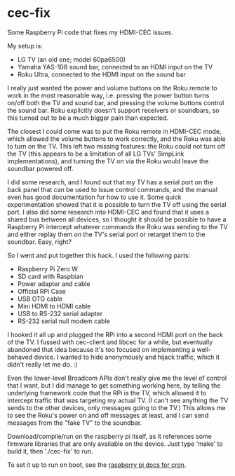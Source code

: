 # cec-fix
Some Raspberry Pi code that fixes my HDMI-CEC issues.

My setup is:
- LG TV (an old one; model 60pa6500)
- Yamaha YAS-108 sound bar, connected to an HDMI input on the TV
- Roku Ultra, connected to the HDMI input on the sound bar

I really just wanted the power and volume buttons on the Roku remote to work in the most reasonable way, i.e. pressing the power button turns on/off both the TV and sound bar, and pressing the volume buttons control the sound bar. Roku explicitly doesn't support receivers or soundbars, so this turned out to be a much bigger pain than expected.

The closest I could come was to put the Roku remote in HDMI-CEC mode, which allowed the volume buttons to work correctly, and the Roku was able to turn on the TV. This left two missing features: the Roku could not turn off the TV (this appears to be a limitation of all LG TVs' SimpLink implementations), and turning the TV on via the Roku would leave the soundbar powered off.

I did some research, and I found out that my TV has a serial port on the back panel that can be used to issue control commands, and the manual even has good documentation for how to use it. Some quick experimentation showed that it is possible to turn the TV off using the serial port. I also did some research into HDMI-CEC and found that it uses a shared bus between all devices, so I thought it should be possible to have a Raspberry Pi intercept whatever commands the Roku was sending to the TV and either replay them on the TV's serial port or retarget them to the soundbar. Easy, right?

So I went and put together this hack. I used the following parts:
- Raspberry Pi Zero W
- SD card with Raspbian
- Power adapter and cable
- Official RPi Case
- USB OTG cable
- Mini HDMI to HDMI cable
- USB to RS-232 serial adapter
- RS-232 serial null modem cable

I hooked it all up and plugged the RPi into a second HDMI port on the back of the TV. I fussed with cec-client and libcec for a while, but eventually abandoned that idea because it's too focused on implementing a well-behaved device. I wanted to hide anonymously and hijack traffic, which it didn't really let me do. :)

Even the lower-level Broadcom APIs don't really give me the level of control that I want, but I did manage to get something working here, by telling the underlying framework code that the RPi is the TV, which allowed it to intercept traffic that was targeting my actual TV. (I can't see anything the TV sends to the other devices, only messages going to the TV.) This allows me to see the Roku's power on and off messages at least, and I can send messages from the "fake TV" to the soundbar.

Download/compile/run on the raspberry pi itself, as it references some firmware libraries that are only available on the device. Just type 'make' to build it, then './cec-fix' to run.

To set it up to run on boot, see the [raspberry pi docs for cron](https://www.raspberrypi.org/documentation/linux/usage/cron.md).
